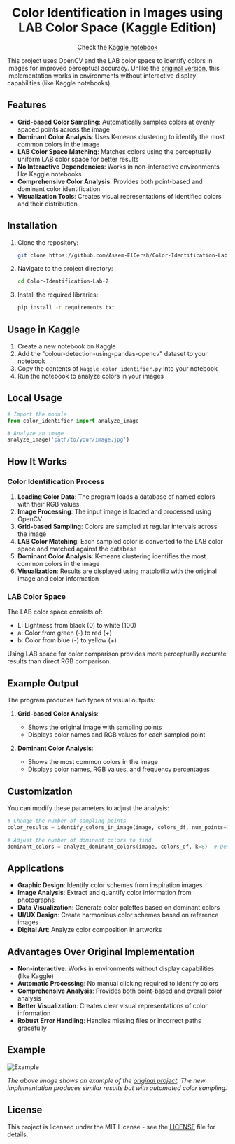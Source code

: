 <div align="center">

# Color Identification in Images using LAB Color Space (Kaggle Edition)
Check the [Kaggle notebook](https://www.kaggle.com/code/assemelqirsh/color-identification-in-images)

</div>

This project uses OpenCV and the LAB color space to identify colors in images for improved perceptual accuracy. Unlike the [original version](https://github.com/Assem-ElQersh/Color-Identification-Lab), this implementation works in environments without interactive display capabilities (like Kaggle notebooks).

## Features

- **Grid-based Color Sampling**: Automatically samples colors at evenly spaced points across the image
- **Dominant Color Analysis**: Uses K-means clustering to identify the most common colors in the image
- **LAB Color Space Matching**: Matches colors using the perceptually uniform LAB color space for better results
- **No Interactive Dependencies**: Works in non-interactive environments like Kaggle notebooks
- **Comprehensive Color Analysis**: Provides both point-based and dominant color identification
- **Visualization Tools**: Creates visual representations of identified colors and their distribution

## Installation

1. Clone the repository:
   ```bash
   git clone https://github.com/Assem-ElQersh/Color-Identification-Lab-2.git
   ```
2. Navigate to the project directory:
   ```bash
   cd Color-Identification-Lab-2
   ```
3. Install the required libraries:
   ```bash
   pip install -r requirements.txt
   ```

## Usage in Kaggle

1. Create a new notebook on Kaggle
2. Add the "colour-detection-using-pandas-opencv" dataset to your notebook
3. Copy the contents of `kaggle_color_identifier.py` into your notebook
4. Run the notebook to analyze colors in your images

## Local Usage

```python
# Import the module
from color_identifier import analyze_image

# Analyze an image
analyze_image('path/to/your/image.jpg')
```

## How It Works

### Color Identification Process

1. **Loading Color Data**: The program loads a database of named colors with their RGB values
2. **Image Processing**: The input image is loaded and processed using OpenCV
3. **Grid-based Sampling**: Colors are sampled at regular intervals across the image
4. **LAB Color Matching**: Each sampled color is converted to the LAB color space and matched against the database
5. **Dominant Color Analysis**: K-means clustering identifies the most common colors in the image
6. **Visualization**: Results are displayed using matplotlib with the original image and color information

### LAB Color Space

The LAB color space consists of:
- L: Lightness from black (0) to white (100)
- a: Color from green (-) to red (+)
- b: Color from blue (-) to yellow (+)

Using LAB space for color comparison provides more perceptually accurate results than direct RGB comparison.

## Example Output

The program produces two types of visual outputs:

1. **Grid-based Color Analysis**:
   - Shows the original image with sampling points
   - Displays color names and RGB values for each sampled point

2. **Dominant Color Analysis**:
   - Shows the most common colors in the image
   - Displays color names, RGB values, and frequency percentages

## Customization

You can modify these parameters to adjust the analysis:

```python
# Change the number of sampling points
color_results = identify_colors_in_image(image, colors_df, num_points=7)  # Default is 5

# Adjust the number of dominant colors to find
dominant_colors = analyze_dominant_colors(image, colors_df, k=8)  # Default is 5
```

## Applications

- **Graphic Design**: Identify color schemes from inspiration images
- **Image Analysis**: Extract and quantify color information from photographs
- **Data Visualization**: Generate color palettes based on dominant colors
- **UI/UX Design**: Create harmonious color schemes based on reference images
- **Digital Art**: Analyze color composition in artworks

## Advantages Over Original Implementation

- **Non-interactive**: Works in environments without display capabilities (like Kaggle)
- **Automatic Processing**: No manual clicking required to identify colors
- **Comprehensive Analysis**: Provides both point-based and overall color analysis
- **Better Visualization**: Creates clear visual representations of color information
- **Robust Error Handling**: Handles missing files or incorrect paths gracefully

## Example

![Example](https://github.com/user-attachments/assets/464e2593-9a5a-4aad-8da6-149e125c3950)

*The above image shows an example of the [original project](https://github.com/Assem-ElQersh/Color-Identification-Lab). The new implementation produces similar results but with automated color sampling.*

## License
This project is licensed under the MIT License - see the [LICENSE](https://github.com/Assem-ElQersh/Color-Identification-Lab-2/blob/main/LICENSE) file for details.

